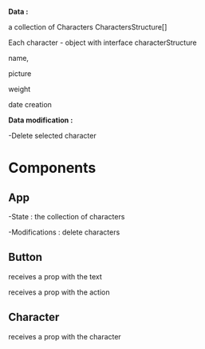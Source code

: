 **Data :**

a collection of Characters CharactersStructure[]

Each character - object with interface characterStructure

name,

picture

weight

date creation

**Data modification :**

-Delete selected character

# Components

## App

-State : the collection of characters

-Modifications : delete characters

## Button

receives a prop with the text

receives a prop with the action

## Character

receives a prop with the character
